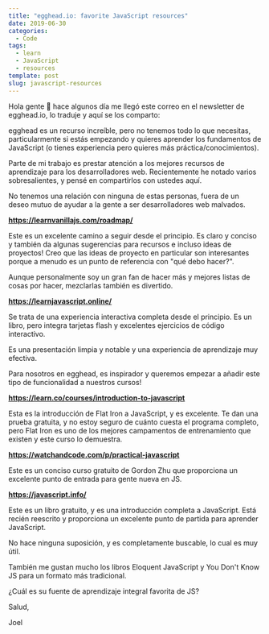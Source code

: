 ```yaml
---
title: "egghead.io: favorite JavaScript resources"
date: 2019-06-30
categories:
  - Code
tags:
  - learn
  - JavaScript
  - resources
template: post
slug: javascript-resources
---
```


Hola gente 👋 hace algunos día me llegó este correo en el newsletter de egghead.io, lo traduje y aquí se los comparto:

egghead es un recurso increíble, pero no tenemos todo lo que necesitas, particularmente si estás empezando y quieres aprender los fundamentos de JavaScript (o tienes experiencia pero quieres más práctica/conocimientos).

Parte de mi trabajo es prestar atención a los mejores recursos de aprendizaje para los desarrolladores web. Recientemente he notado varios sobresalientes, y pensé en compartirlos con ustedes aquí.

No tenemos una relación con ninguna de estas personas, fuera de un deseo mutuo de ayudar a la gente a ser desarrolladores web malvados.

**https://learnvanillajs.com/roadmap/**

Este es un excelente camino a seguir desde el principio. Es claro y conciso y también da algunas sugerencias para recursos e incluso ideas de proyectos! Creo que las ideas de proyecto en particular son interesantes porque a menudo es un punto de referencia con "qué debo hacer?".

Aunque personalmente soy un gran fan de hacer más y mejores listas de cosas por hacer, mezclarlas también es divertido.

**https://learnjavascript.online/**

Se trata de una experiencia interactiva completa desde el principio. Es un libro, pero integra tarjetas flash y excelentes ejercicios de código interactivo.

Es una presentación limpia y notable y una experiencia de aprendizaje muy efectiva.

Para nosotros en egghead, es inspirador y queremos empezar a añadir este tipo de funcionalidad a nuestros cursos!

**https://learn.co/courses/introduction-to-javascript**

Esta es la introducción de Flat Iron a JavaScript, y es excelente. Te dan una prueba gratuita, y no estoy seguro de cuánto cuesta el programa completo, pero Flat Iron es uno de los mejores campamentos de entrenamiento que existen y este curso lo demuestra.

**https://watchandcode.com/p/practical-javascript**

Este es un conciso curso gratuito de Gordon Zhu que proporciona un excelente punto de entrada para gente nueva en JS.

**https://javascript.info/**

Este es un libro gratuito, y es una introducción completa a JavaScript. Está recién reescrito y proporciona un excelente punto de partida para aprender JavaScript.

No hace ninguna suposición, y es completamente buscable, lo cual es muy útil.

También me gustan mucho los libros Eloquent JavaScript y You Don't Know JS para un formato más tradicional.

¿Cuál es su fuente de aprendizaje integral favorita de JS?

Salud,

Joel
